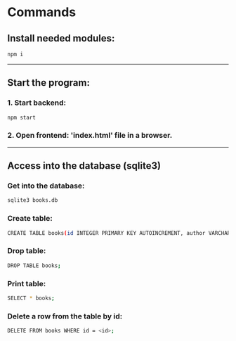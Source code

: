 # Commands

## Install needed modules:
```bash
npm i
```

---

## Start the program:

### 1. Start backend:
```bash
npm start
```

### 2. Open frontend: 'index.html' file in a browser.

---

## Access into the database (sqlite3)

### Get into the database:
```bash
sqlite3 books.db
```

### Create table:
```bash
CREATE TABLE books(id INTEGER PRIMARY KEY AUTOINCREMENT, author VARCHAR(25) NOT NULL, title VARCHAR(40) NOT NULL, genre VARCHAR(20) NOT NULL, price FLOAT NOT NULL);
```

### Drop table:
```bash
DROP TABLE books;
```

### Print table:
```bash
SELECT * books;
```

### Delete a row from the table by id:
```bash
DELETE FROM books WHERE id = <id>;
```
